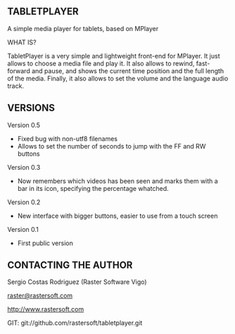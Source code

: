 ## TABLETPLAYER ##

A simple media player for tablets, based on MPlayer

WHAT IS?

TabletPlayer is a very simple and lightweight front-end for MPlayer. It just allows to choose a media file and play it. It also allows to rewind, fast-forward and pause, and shows the current time position and the full length of the media. Finally, it also allows to set the volume and the language audio track.

## VERSIONS

Version 0.5
 * Fixed bug with non-utf8 filenames
 * Allows to set the number of seconds to jump with the FF and RW buttons

Version 0.3
 * Now remembers which videos has been seen and marks them with a bar in its icon, specifying the percentage whatched.

Version 0.2
 * New interface with bigger buttons, easier to use from a touch screen

Version 0.1
 * First public version


## CONTACTING THE AUTHOR ##

Sergio Costas Rodriguez
(Raster Software Vigo)

raster@rastersoft.com

http://www.rastersoft.com

GIT: git://github.com/rastersoft/tabletplayer.git
